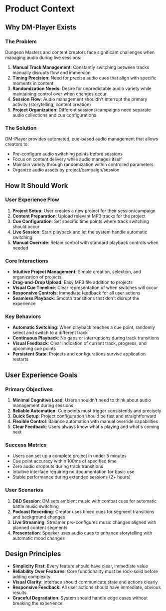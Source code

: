# Product Context

## Why DM-Player Exists

### The Problem
Dungeon Masters and content creators face significant challenges when managing audio during live sessions:

1. **Manual Track Management**: Constantly switching between tracks manually disrupts flow and immersion
2. **Timing Precision**: Need for precise audio cues that align with specific moments in content
3. **Randomization Needs**: Desire for unpredictable audio variety while maintaining control over when changes occur
4. **Session Flow**: Audio management shouldn't interrupt the primary activity (storytelling, content creation)
5. **Project Organization**: Different sessions/campaigns need separate audio collections and cue configurations

### The Solution
DM-Player provides automated, cue-based audio management that allows creators to:
- Pre-configure audio switching points before sessions
- Focus on content delivery while audio manages itself
- Maintain variety through randomization within controlled parameters
- Organize audio assets by project/campaign/session

## How It Should Work

### User Experience Flow
1. **Project Setup**: User creates a new project for their session/campaign
2. **Content Preparation**: Upload relevant MP3 tracks for the project
3. **Cue Configuration**: Set specific time points where track switching should occur
4. **Live Session**: Start playback and let the system handle automatic switching
5. **Manual Override**: Retain control with standard playback controls when needed

### Core Interactions
- **Intuitive Project Management**: Simple creation, selection, and organization of projects
- **Drag-and-Drop Upload**: Easy MP3 file addition to projects
- **Visual Cue Timeline**: Clear representation of when switches will occur
- **Responsive Controls**: Immediate feedback for all user actions
- **Seamless Playback**: Smooth transitions that don't disrupt the experience

### Key Behaviors
- **Automatic Switching**: When playback reaches a cue point, randomly select and switch to a different track
- **Continuous Playback**: No gaps or interruptions during track transitions
- **Visual Feedback**: Clear indication of current track, progress, and upcoming cue points
- **Persistent State**: Projects and configurations survive application restarts

## User Experience Goals

### Primary Objectives
1. **Minimal Cognitive Load**: Users shouldn't need to think about audio management during sessions
2. **Reliable Automation**: Cue points must trigger consistently and precisely
3. **Quick Setup**: Project configuration should be fast and straightforward
4. **Flexible Control**: Balance automation with manual override capabilities
5. **Clear Feedback**: Users always know what's playing and what's coming next

### Success Metrics
- Users can set up a complete project in under 5 minutes
- Cue point accuracy within 100ms of specified time
- Zero audio dropouts during track transitions
- Intuitive interface requiring no documentation for basic use
- Stable performance during extended sessions (2+ hours)

### User Scenarios
1. **D&D Session**: DM sets ambient music with combat cues for automatic battle music switching
2. **Podcast Recording**: Creator uses timed cues for segment transitions and background changes
3. **Live Streaming**: Streamer pre-configures music changes aligned with planned content segments
4. **Presentation**: Speaker uses audio cues to enhance storytelling with automatic mood changes

## Design Principles
- **Simplicity First**: Every feature should have clear, immediate value
- **Reliability Over Features**: Core functionality must be rock-solid before adding complexity
- **Visual Clarity**: Interface should communicate state and actions clearly
- **Responsive Feedback**: All user actions should have immediate, obvious results
- **Graceful Degradation**: System should handle edge cases without breaking the experience
